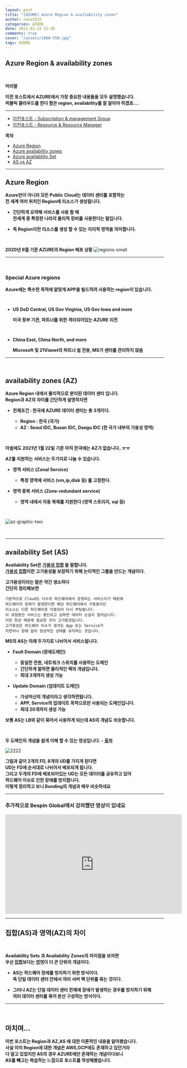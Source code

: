 ```yaml
---
layout: post
title: "[AZURE] Azure Region & availability zones"
author: nasa1515
categories: AZURE
date: 2021-01-22 12:36
comments: true
cover: "/assets/1800-550.jpg"
tags: AZURE
---
```




## **Azure Region & availability zones**


<br/>

**머리말**  
 
**이전 포스트에서 AZURE에서 가장 중요한 내용들을 모두 설명했습니다.**  
**퍼블릭 클라우드를 한다 함은 region, availability를 잘 알아야 하겠죠....**

 
---

- [이전포스트 - Subscription & management Group](https://nasa1515.github.io/azure/2021/01/21/azure.subscriptions.html)
- [이전포스트 - Resource & Resource Manager](https://nasa1515.github.io/azure/2021/01/22/azure-resoure.html)


**목차**


- [Azure Region](#a1)
- [Azure availability zones](#a2)
- [Azure availabliity Set](#a3)
- [AS vs AZ](#a4)

--- 

## **Azure Region**   <a name="a1"></a>

**Azure만이 아니라 모든 Public Cloud는 데이터 센터를 포함하는   
전 세계 여러 위치인 Region에 리소스가 생성됩니다.**  

* **간단하게 요약해 서비스를 사용 할 때  
전세계 중 특정한 나라의 물리적 장비를 사용한다는 말입니다.**

* **즉 Region이란 리소스를 생성 할 수 있는 지리적 영역을 의미합니다.**

<br/>

**2020년 6월 기준 AZURE의 Region 배포 상황**
![regions-small](https://user-images.githubusercontent.com/69498804/105326382-08657b80-5c11-11eb-8cec-276832287132.png)


---

<br/>

### **Special Azure regions**

**Azure에는 특수한 목적에 알맞게 APP을 빌드하려 사용하는 region이 있습니다.**

<br/>

* **US DoD Central, US Gov Virginia, US Gov Iowa and more**  

    **미국 정부 기관, 파트너를 위한 격리되어있는 AZURE 리전**

<br/>

* **China East, China North, and more**  
    
    **Microsoft 및 21Vianet의 파트너 쉽 전용, MS가 센터를 관리하지 않음**


---

<br/>

## **availability zones (AZ)** <a name="a2"></a>

**Azure Region 내에서 물리적으로 분리된 데이터 센터 입니다.**  
**Region과 AZ의 차이를 간단하게 설명하자면**

* **전제조건 : 한국에 AZURE 데이터 센터는 총 3개이다.**

    * **Region : 한국 (국가)**
    * **AZ : Seoul IDC, Busan IDC, Daegu IDC (한 국가 내부의 가용성 영역)**

<br/>


**아쉽에도 2021년 1월 22일 기준 아직 한국에는 AZ가 없습니다..ㅠㅠ**

**AZ를 지원하는 서비스는 두가지로 나눌 수 있습니다.**  

* **영역 서비스 (Zonal Service)**

    - **특정 영역에 서비스 (vm,ip,disk 등) 를 고정한다.**

* **영역 중복 서비스 (Zone-redundant service)**


    * **영역 내에서 자동 복제를 지원한다 (영역 스토리지, sql 등)** 

<br/>


![az-graphic-two](https://user-images.githubusercontent.com/69498804/105436520-b705cc80-5ca2-11eb-8517-c10bd740da42.png)


<br/>


---

## **availability Set (AS)** <a name="a3"></a>


**Availability Set은 <u>가용성 집합</u> 을 말합니다.**  
**<u>가용성 집합</u>이란 고가용성을 보장하기 위해 논리적인 그룹을 만드는 개념이다.**

**고가용성이라는 말은 약간 생소하다**  
**간단히 정리해보면** 

```
기본적으로 Cloud도 다수의 하드웨어에서 운영되는 서비스이기 때문에
하드웨어의 장애가 발생한다면 해당 하드웨어에서 구동중이던 
리소스는 다른 하드웨어로 이동되어 다시 부팅됩니다.  
이 과정동안 서비스는 중단되고 심하면 데이터 손실이 일어납니다.
이런 현상 때문에 필요한 것이 고가용성입니다.
고가용성은 하드웨어 이슈가 생겨도 App 또는 Service가
지연이나 장애 없이 정상적인 상태를 유지하는 것입니다.
```

**MS의 AS는 아래 두가지로 나뉘어서 서비스됩니다.**  

* **Fault Domain (장애도메인)**

    * **동일한 전원, 네트워크 스위치를 사용하는 도메인**
    * **간단하게 말하면 물리적인 랙의 개념입니다.**
    * **최대 3개까지 생성 가능**

* **Update Domain (업데이트 도메인)**

    * **가상머신의 개념이라고 생각하면됩니다.**
    * **APP, Service의 업데이트 목적으로만 사용되는 도메인입니다.**
    * **최대 20개까지 생성 가능**

**보통 AS는 LB와 같이 묶어서 사용하게 되는데 AS의 개념도 비슷합니다.**

<br/>

**두 도메인의 개념을 쉽게 이해 할 수 있는 영상입니다. - [출처](https://tikus.tistory.com/1)**

![2222](https://user-images.githubusercontent.com/69498804/105452626-fb549500-5cc1-11eb-9b09-17cb3ce5adfc.gif)

**그림과 같이 2개의 FD, 8개의 UD를 가지게 된다면**   
**UD는 FD에 순서대로 나뉘어서 배포되게 됩니다.**  
**그리고 두개의 FD에 배포되어있는 UD는 모든 데이터를 공유하고 있어**  
**하드웨어 이슈로 인한 장애를 방지합니다.**  
**이렇게 정리하고 보니 Bonding의 개념과 매우 비슷하네요**


---

### **추가적으로 Bespin Global에서 강의했던 영상이 있네요**

<iframe width="560" height="315" src="https://www.youtube.com/embed/fWWucPeVX58" frameborder="0" allow="accelerometer; autoplay; clipboard-write; encrypted-media; gyroscope; picture-in-picture" allowfullscreen></iframe>

<br/>

---

## **집합(AS)과 영역(AZ)의 차이** <a name="a4"></a>

<br/>

**Availability Sets 과 Availability Zones의 차이점을 보자면  
우선 <u>집합</u>보다는 <u>영역</u>이 더 큰 단위의 개념이다.**

* **AS는 하드웨어 장애를 방지하기 위한 방식이다.**  
**즉 단일 데이터 센터 안에서 여러 서버 랙 단위를 묶는 것이다.**

* **그러나 AZ는 단일 데이터 센터 전체에 장애가 발생하는 경우를 방지하기 위해**  
**여러 데이터 센터를 묶어 분산 구성하는 방식이다.**


---


<br/>

## **마치며…**  


**이번 포스트는 Region과 AZ,AS 에 대한 이론적인 내용을 알아봤습니다.**  
**사실 이미 Region에 대한 개념은 AWS,GCP에도 존재하고 있던거라**  
**다 알고 있었지만 AS의 경우 AZURE에만 존재하는 개념이다보니**  
**AS를 빼고는 복습하는 느낌으로 포스트를 작성해봤습니다.**
